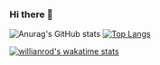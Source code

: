 ### Hi there 👋

<!--
**IluvTheSuns2/IluvTheSuns2** is a ✨ _special_ ✨ repository because its `README.md` (this file) appears on your GitHub profile.

Here are some ideas to get you started:

- 🔭 I’m currently working on ...
- 🌱 I’m currently learning ...
- 👯 I’m looking to collaborate on ...
- 🤔 I’m looking for help with ...
- 💬 Ask me about ...
- 📫 How to reach me: ...
- 😄 Pronouns: ...
- ⚡ Fun fact: ...
-->
![Anurag's GitHub stats](https://github-readme-stats.vercel.app/api?username=IluvTheSuns2&show_icons=true&theme=radical)   [![Top Langs](https://github-readme-stats.vercel.app/api/top-langs/?username=IluvTheSuns2&layout=compact)](https://github.com/IluvTheSuns2/github-readme-stats)

[![willianrod's wakatime stats](https://github-readme-stats.vercel.app/api/wakatime?username=IluvTheSuns2)](https://github.com/IluvTheSuns2/github-readme-stats)


